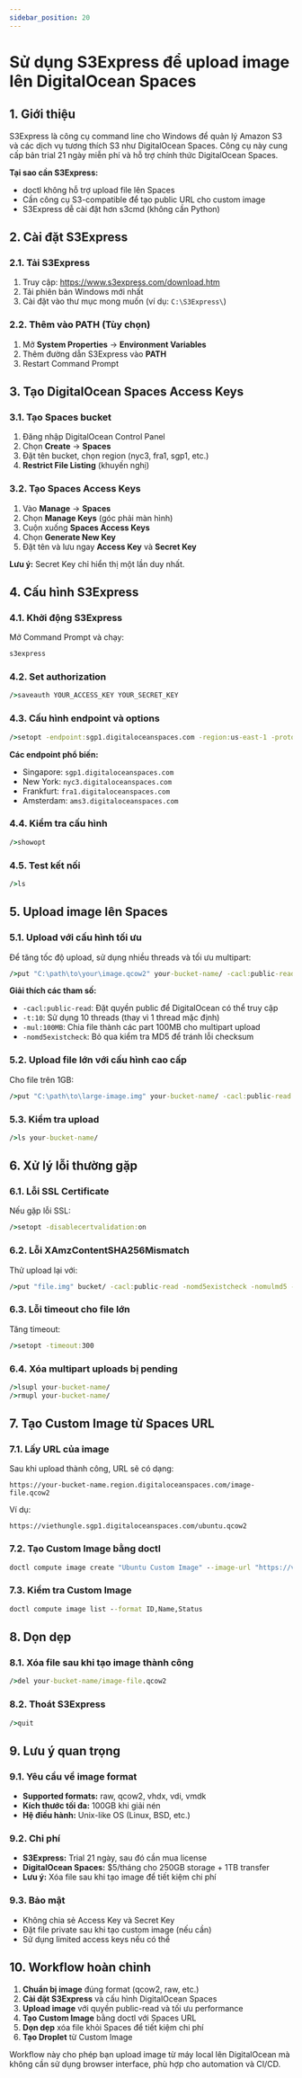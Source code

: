 ```yaml
---
sidebar_position: 20
---
```


#  Sử dụng S3Express để upload image lên DigitalOcean Spaces

## 1. Giới thiệu

S3Express là công cụ command line cho Windows để quản lý Amazon S3 và các dịch vụ tương thích S3 như DigitalOcean Spaces. Công cụ này cung cấp bản trial 21 ngày miễn phí và hỗ trợ chính thức DigitalOcean Spaces.

**Tại sao cần S3Express:**
- doctl không hỗ trợ upload file lên Spaces
- Cần công cụ S3-compatible để tạo public URL cho custom image
- S3Express dễ cài đặt hơn s3cmd (không cần Python)

## 2. Cài đặt S3Express

### 2.1. Tải S3Express

1. Truy cập: https://www.s3express.com/download.htm
2. Tải phiên bản Windows mới nhất
3. Cài đặt vào thư mục mong muốn (ví dụ: `C:\S3Express\`)

### 2.2. Thêm vào PATH (Tùy chọn)

1. Mở **System Properties** → **Environment Variables**
2. Thêm đường dẫn S3Express vào **PATH**
3. Restart Command Prompt

## 3. Tạo DigitalOcean Spaces Access Keys

### 3.1. Tạo Spaces bucket

1. Đăng nhập DigitalOcean Control Panel
2. Chọn **Create** → **Spaces**
3. Đặt tên bucket, chọn region (nyc3, fra1, sgp1, etc.)
4. **Restrict File Listing** (khuyến nghị)

### 3.2. Tạo Spaces Access Keys

1. Vào **Manage** → **Spaces**
2. Chọn **Manage Keys** (góc phải màn hình)
3. Cuộn xuống **Spaces Access Keys**
4. Chọn **Generate New Key**
5. Đặt tên và lưu ngay **Access Key** và **Secret Key**

**Lưu ý:** Secret Key chỉ hiển thị một lần duy nhất.

## 4. Cấu hình S3Express

### 4.1. Khởi động S3Express

Mở Command Prompt và chạy:
```cmd
s3express
```

### 4.2. Set authorization

```cmd
/>saveauth YOUR_ACCESS_KEY YOUR_SECRET_KEY
```

### 4.3. Cấu hình endpoint và options

```cmd
/>setopt -endpoint:sgp1.digitaloceanspaces.com -region:us-east-1 -protocol:https -disablecertvalidation:on
```

**Các endpoint phổ biến:**
- Singapore: `sgp1.digitaloceanspaces.com`
- New York: `nyc3.digitaloceanspaces.com`
- Frankfurt: `fra1.digitaloceanspaces.com`
- Amsterdam: `ams3.digitaloceanspaces.com`

### 4.4. Kiểm tra cấu hình

```cmd
/>showopt
```

### 4.5. Test kết nối

```cmd
/>ls
```

## 5. Upload image lên Spaces

### 5.1. Upload với cấu hình tối ưu

Để tăng tốc độ upload, sử dụng nhiều threads và tối ưu multipart:

```cmd
/>put "C:\path\to\your\image.qcow2" your-bucket-name/ -cacl:public-read -t:4 -mul:100MB -nomd5existcheck
```

**Giải thích các tham số:**
- `-cacl:public-read`: Đặt quyền public để DigitalOcean có thể truy cập
- `-t:10`: Sử dụng 10 threads (thay vì 1 thread mặc định)
- `-mul:100MB`: Chia file thành các part 100MB cho multipart upload
- `-nomd5existcheck`: Bỏ qua kiểm tra MD5 để tránh lỗi checksum

### 5.2. Upload file lớn với cấu hình cao cấp

Cho file trên 1GB:

```cmd
/>put "C:\path\to\large-image.img" your-bucket-name/ -cacl:public-read -t:8 -mul:200MB -nomd5existcheck -nomulmd5
```

### 5.3. Kiểm tra upload

```cmd
/>ls your-bucket-name/
```

## 6. Xử lý lỗi thường gặp

### 6.1. Lỗi SSL Certificate

Nếu gặp lỗi SSL:
```cmd
/>setopt -disablecertvalidation:on
```

### 6.2. Lỗi XAmzContentSHA256Mismatch

Thử upload lại với:
```cmd
/>put "file.img" bucket/ -cacl:public-read -nomd5existcheck -nomulmd5 -t:2
```

### 6.3. Lỗi timeout cho file lớn

Tăng timeout:
```cmd
/>setopt -timeout:300
```

### 6.4. Xóa multipart uploads bị pending

```cmd
/>lsupl your-bucket-name/
/>rmupl your-bucket-name/
```

## 7. Tạo Custom Image từ Spaces URL

### 7.1. Lấy URL của image

Sau khi upload thành công, URL sẽ có dạng:
```
https://your-bucket-name.region.digitaloceanspaces.com/image-file.qcow2
```

Ví dụ:
```
https://viethungle.sgp1.digitaloceanspaces.com/ubuntu.qcow2
```

### 7.2. Tạo Custom Image bằng doctl

```cmd
doctl compute image create "Ubuntu Custom Image" --image-url "https://viethungle.sgp1.digitaloceanspaces.com/ubuntu.qcow2" --region sgp1
```

### 7.3. Kiểm tra Custom Image

```cmd
doctl compute image list --format ID,Name,Status
```

## 8. Dọn dẹp

### 8.1. Xóa file sau khi tạo image thành công

```cmd
/>del your-bucket-name/image-file.qcow2
```

### 8.2. Thoát S3Express

```cmd
/>quit
```

## 9. Lưu ý quan trọng

### 9.1. Yêu cầu về image format

- **Supported formats:** raw, qcow2, vhdx, vdi, vmdk
- **Kích thước tối đa:** 100GB khi giải nén
- **Hệ điều hành:** Unix-like OS (Linux, BSD, etc.)

### 9.2. Chi phí

- **S3Express:** Trial 21 ngày, sau đó cần mua license
- **DigitalOcean Spaces:** $5/tháng cho 250GB storage + 1TB transfer
- **Lưu ý:** Xóa file sau khi tạo image để tiết kiệm chi phí

### 9.3. Bảo mật

- Không chia sẻ Access Key và Secret Key
- Đặt file private sau khi tạo custom image (nếu cần)
- Sử dụng limited access keys nếu có thể

## 10. Workflow hoàn chỉnh

1. **Chuẩn bị image** đúng format (qcow2, raw, etc.)
2. **Cài đặt S3Express** và cấu hình DigitalOcean Spaces
3. **Upload image** với quyền public-read và tối ưu performance
4. **Tạo Custom Image** bằng doctl với Spaces URL
5. **Dọn dẹp** xóa file khỏi Spaces để tiết kiệm chi phí
6. **Tạo Droplet** từ Custom Image

Workflow này cho phép bạn upload image từ máy local lên DigitalOcean mà không cần sử dụng browser interface, phù hợp cho automation và CI/CD.